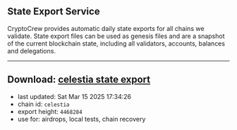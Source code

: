 ## State Export Service
CryptoCrew provides automatic daily state exports for all chains we validate. State export files can be used as genesis files and are a snapshot of the current blockchain state, including all validators, accounts, balances and delegations.

---
**Download: [celestia state export](https://dl-eu2.ccvalidators.com/SERVICE/celestia/celestia_export_4468284.json)**
---

- last updated: Sat Mar 15 2025 17:34:26
- chain id: `celestia`
- export height: `4468284`
- use for: airdrops, local tests, chain recovery

